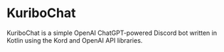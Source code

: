 # KuriboChat

KuriboChat is a simple OpenAI ChatGPT-powered Discord bot written in Kotlin using the Kord and OpenAI API libraries.
